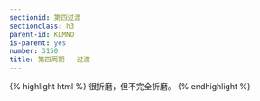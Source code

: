 ```yaml
---
sectionid: 第四过渡
sectionclass: h3
parent-id: KLMNO
is-parent: yes
number: 3150
title: 第四周期 - 过渡
---
```



{% highlight html %}
很折磨，但不完全折磨。
{% endhighlight %}